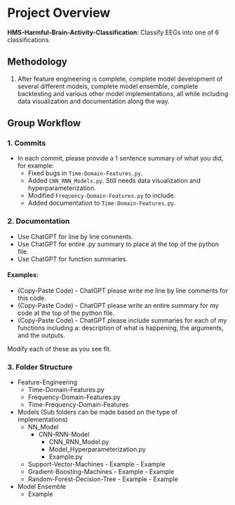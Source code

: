 # Project Overview

**HMS-Harmful-Brain-Activity-Classification**: Classify EEGs into one of 6 classifications.

## Methodology

1. After feature engineering is complete, complete model development of several different models, complete model ensemble, complete backtesting and various other model implementations, all while including data visualization and documentation along the way.

## Group Workflow

### 1. Commits

- In each commit, please provide a 1 sentence summary of what you did, for example:
    - Fixed bugs in `Time-Domain-Features.py`.
    - Added `CNN_RNN_Models.py`. Still needs data visualization and hyperparameterization.
    - Modified `Frequency-Domain-Features.py` to include.
    - Added documentation to `Time-Domain-Features.py`.

### 2. Documentation

- Use ChatGPT for line by line comments.
- Use ChatGPT for entire .py summary to place at the top of the python file.
- Use ChatGPT for function summaries.

#### Examples:

- (Copy-Paste Code) - ChatGPT please write me line by line comments for this code.
- (Copy-Paste Code) - ChatGPT please write an entire summary for my code at the top of the python file.
- (Copy-Paste Code) - ChatGPT please include summaries for each of my functions including a: 
      description of what is happening, the arguments, and the outputs.

Modify each of these as you see fit.

### 3. Folder Structure

- Feature-Engineering
  - Time-Domain-Features.py
  - Frequency-Domain-Features.py
  - Time-Frequency-Domain-Features
- Models (Sub folders can be made based on the type of implementations)
  - NN_Model
    - CNN-RNN-Model
      	- CNN_RNN_Model.py
      	- Model_Hyperparameterization.py
      	- Example.py
  - Support-Vector-Machines
      	- Example
      	- Example
  - Gradient-Boosting-Machines
    	- Example
  		- Example
  - Random-Forest-Decision-Tree
    	- Example
    	- Example
- Model Ensemble
  - Example

